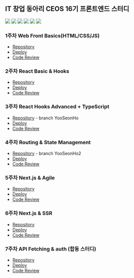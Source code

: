## IT 창업 동아리 CEOS 16기 프론트엔드 스터디


<img src="https://img.shields.io/badge/HTML5-E34F26?style=flat&logo=React&logoColor=white"/>     <img src="https://img.shields.io/badge/CSS-1572B6?style=flat&logo=React&logoColor=white"/>  <img src="https://img.shields.io/badge/JavaScript-F7DF1E?style=flat&logo=React&logoColor=white"/>  <img src="https://img.shields.io/badge/React-61DAFB?style=flat&logo=React&logoColor=white"/>  <img src="https://img.shields.io/badge/TypeScript-3178C6?style=flat&logo=React&logoColor=white"/>  <img src="https://img.shields.io/badge/Next.js-000000?style=flat&logo=React&logoColor=white"/>

### 1주차 Web Front Basics(HTML/CSS/JS)

* [Repository](https://github.com/YooSeonHo/vanilla-todo-16th)                
* [Deploy](vanilla-todolist-16th.netlify.app)                  
* [Code Review](https://github.com/CEOS-Developers/vanilla-todo-16th/pull/4)
 
### 2주차 React Basic & Hooks

* [Repository](https://github.com/YooSeonHo/react-todo-16th)                
* [Deploy](react-todolist-seonho.netlify.app/)                  
* [Code Review](https://github.com/CEOS-Developers/react-todo-16th/pull/11)

### 3주차 React Hooks Advanced + TypeScript

* [Repository](https://github.com/YooSeonHo/react-messanger-16th)   - branch YooSeonHo             
* [Deploy](react-messanger-16th-seonho-gntulvc7d-yooseonho.vercel.app)                  
* [Code Review](https://github.com/CEOS-Developers/react-messenger-16th/pull/5)

### 4주차 Routing & State Management

* [Repository](https://github.com/YooSeonHo/react-messanger-16th)    - branch YooSeonHo2          
* [Deploy](react-messanger-16th-seonho-gntulvc7d-yooseonho.vercel.app)                  
* [Code Review](https://github.com/CEOS-Developers/react-messenger-16th/pull/17)

### 5주차 Next.js & Agile

* [Repository](https://github.com/YooSeonHo/next-netflix-16th)                
* [Deploy](next-netflix-16th-teample.vercel.app/)                  
* [Code Review](https://github.com/CEOS-Developers/next-netflix-16th/pull/3)

### 6주차 Next.js & SSR

* [Repository](https://github.com/YooSeonHo/next-netflix-16th)                
* [Deploy](next-netflix-16th-teample.vercel.app/)                  
* [Code Review](https://github.com/CEOS-Developers/next-netflix-16th/pull/13)

### 7주차 API Fetching & auth (합동 스터디)

* [Repository](https://github.com/YooSeonHo/react-vote-16th)                
* [Deploy](react-vote-16th.vercel.app/)                  
* [Code Review](https://github.com/CEOS-Developers/react-vote-16th/pull/6)
